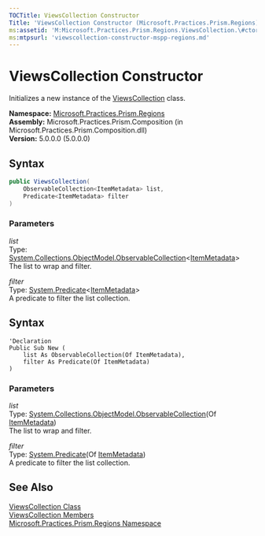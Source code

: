 ```yaml
---
TOCTitle: ViewsCollection Constructor
Title: 'ViewsCollection Constructor (Microsoft.Practices.Prism.Regions)'
ms:assetid: 'M:Microsoft.Practices.Prism.Regions.ViewsCollection.\#ctor(System.Collections.ObjectModel.ObservableCollection{Microsoft.Practices.Prism.Regions.ItemMetadata},System.Predicate{Microsoft.Practices.Prism.Regions.ItemMetadata})'
ms:mtpsurl: 'viewscollection-constructor-mspp-regions.md'
---
```


# ViewsCollection Constructor

Initializes a new instance of the [ViewsCollection](/patterns-practices/reference/viewscollection-class-mspp-regions) class.

**Namespace:** [Microsoft.Practices.Prism.Regions](/patterns-practices/reference/mspp-regions-namespace)  
**Assembly:** Microsoft.Practices.Prism.Composition (in Microsoft.Practices.Prism.Composition.dll)  
**Version:** 5.0.0.0 (5.0.0.0)

## Syntax

```C#
public ViewsCollection(
	ObservableCollection<ItemMetadata> list,
	Predicate<ItemMetadata> filter
)
```

### Parameters

*list*  
Type: [System.Collections.ObjectModel.ObservableCollection](http://msdn.microsoft.com/en-us/library/ms668604)&lt;[ItemMetadata](/patterns-practices/reference/itemmetadata-class-mspp-regions)&gt;  
The list to wrap and filter.

*filter*  
Type: [System.Predicate](http://msdn.microsoft.com/en-us/library/bfcke1bz)&lt;[ItemMetadata](/patterns-practices/reference/itemmetadata-class-mspp-regions)&gt;  
A predicate to filter the list collection.

## Syntax

```VB
'Declaration
Public Sub New ( 
	list As ObservableCollection(Of ItemMetadata),
	filter As Predicate(Of ItemMetadata)
)
```

### Parameters

*list*  
Type: [System.Collections.ObjectModel.ObservableCollection](http://msdn.microsoft.com/en-us/library/ms668604)(Of [ItemMetadata](/patterns-practices/reference/itemmetadata-class-mspp-regions))  
The list to wrap and filter.

*filter*  
Type: [System.Predicate](http://msdn.microsoft.com/en-us/library/bfcke1bz)(Of [ItemMetadata](/patterns-practices/reference/itemmetadata-class-mspp-regions))  
A predicate to filter the list collection.

## See Also

[ViewsCollection Class](/patterns-practices/reference/viewscollection-class-mspp-regions)  
[ViewsCollection Members](/patterns-practices/reference/viewscollection-members-mspp-regions)  
[Microsoft.Practices.Prism.Regions Namespace](/patterns-practices/reference/mspp-regions-namespace)  